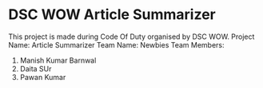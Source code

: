 # DSC WOW Article Summarizer

This project is made during Code Of Duty organised by DSC WOW. 
Project Name: Article Summarizer
Team Name: Newbies
Team Members: 
1. Manish Kumar Barnwal
2. Daita SUr
3. Pawan Kumar

